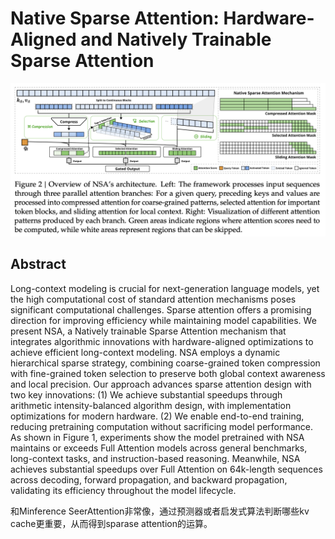 # Native Sparse Attention: Hardware-Aligned and Natively Trainable Sparse Attention

![](fig2.png)

## Abstract

Long-context modeling is crucial for next-generation language models, yet the
high computational cost of standard attention mechanisms poses significant
computational challenges. Sparse attention offers a promising direction for
improving efficiency while maintaining model capabilities. We present NSA, a
Natively trainable Sparse Attention mechanism that integrates algorithmic
innovations with hardware-aligned optimizations to achieve efficient
long-context modeling. NSA employs a dynamic hierarchical sparse strategy,
combining coarse-grained token compression with fine-grained token selection to
preserve both global context awareness and local precision. Our approach
advances sparse attention design with two key innovations: (1) We achieve
substantial speedups through arithmetic intensity-balanced algorithm design,
with implementation optimizations for modern hardware. (2) We enable end-to-end
training, reducing pretraining computation without sacrificing model
performance. As shown in Figure 1, experiments show the model pretrained with
NSA maintains or exceeds Full Attention models across general benchmarks,
long-context tasks, and instruction-based reasoning. Meanwhile, NSA achieves
substantial speedups over Full Attention on 64k-length sequences across
decoding, forward propagation, and backward propagation, validating its
efficiency throughout the model lifecycle.

和Minference SeerAttention非常像，通过预测器或者启发式算法判断哪些kv cache更重要，从而得到sparase attention的运算。

